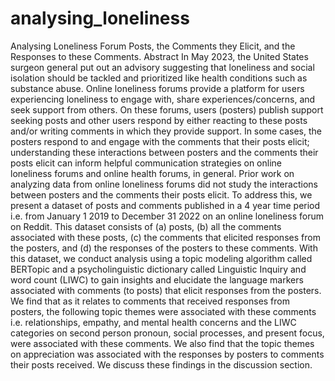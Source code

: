 # analysing_loneliness
Analysing Loneliness Forum Posts, the Comments they Elicit, and the Responses to these Comments.
Abstract
In May 2023, the United States surgeon general put out an advisory suggesting that
loneliness and social isolation should be tackled and prioritized like health conditions
such as substance abuse. Online loneliness forums provide a platform for users
experiencing loneliness to engage with, share experiences/concerns, and seek support
from others. On these forums, users (posters) publish support seeking posts and other
users respond by either reacting to these posts and/or writing comments in which they
provide support. In some cases, the posters respond to and engage with the comments
that their posts elicit; understanding these interactions between posters and the
comments their posts elicit can inform helpful communication strategies on online
loneliness forums and online health forums, in general. Prior work on analyzing data
from online loneliness forums did not study the interactions between posters and the
comments their posts elicit. To address this, we present a dataset of posts and
comments published in a 4 year time period i.e. from January 1 2019 to December 31
2022 on an online loneliness forum on Reddit. This dataset consists of (a) posts, (b) all
the comments associated with these posts, (c) the comments that elicited responses
from the posters, and (d) the responses of the posters to these comments. With this
dataset, we conduct analysis using a topic modeling algorithm called BERTopic and a
psycholinguistic dictionary called Linguistic Inquiry and word count (LIWC) to gain
insights and elucidate the language markers associated with comments (to posts) that
elicit responses from the posters. We find that as it relates to comments that received
responses from posters, the following topic themes were associated with these comments
i.e. relationships, empathy, and mental health concerns and the LIWC categories on
second person pronoun, social processes, and present focus, were associated with these
comments. We also find that the topic themes on appreciation was associated with the
responses by posters to comments their posts received. We discuss these findings in the
discussion section.
